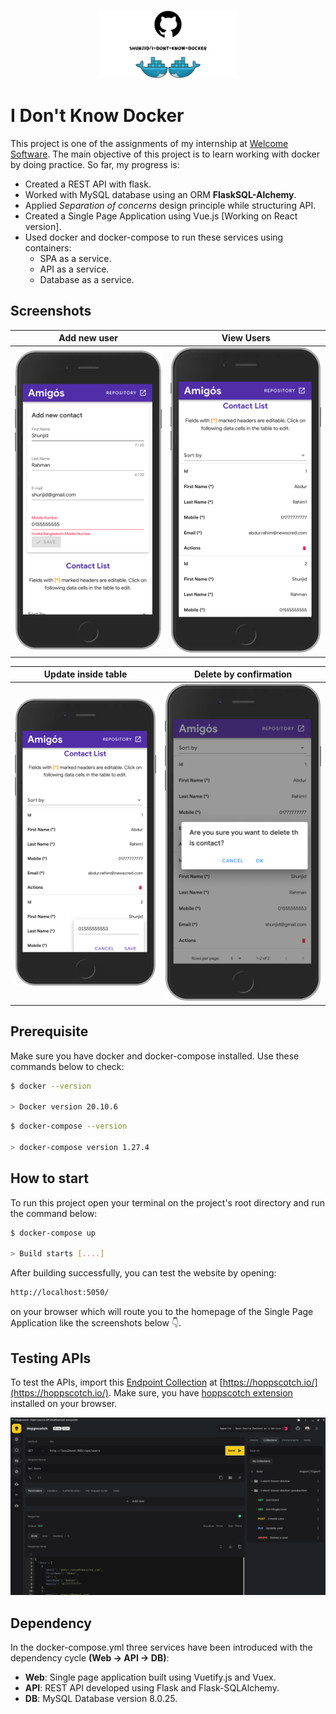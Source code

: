 <p align="center">
    <img src="assets/images/sticker.png" width="220"/>
</p>

# **I Don't Know Docker**

This project is one of the assignments of my internship at [Welcome Software](https://github.com/newscred). The main objective of this project is to learn working with docker by doing practice. So far, my progress is:

- Created a REST API with flask.
- Worked with MySQL database using an ORM **FlaskSQL-Alchemy**.
- Applied _Separation of concerns_ design principle while structuring API.
- Created a Single Page Application using Vue.js [Working on React version].
- Used docker and docker-compose to run these services using containers:
  - SPA as a service.
  - API as a service.
  - Database as a service.

## **Screenshots**

| Add new user                        | View Users                           |
| ----------------------------------- | ------------------------------------ |
| <img src="assets/images/add.png" /> | <img src="assets/images/view.png" /> |

| Update inside table                    | Delete by confirmation                 |
| -------------------------------------- | -------------------------------------- |
| <img src="assets/images/update.png" /> | <img src="assets/images/delete.png" /> |

## **Prerequisite**

Make sure you have docker and docker-compose installed. Use these commands below to check:

```bash
$ docker --version

> Docker version 20.10.6
```

```bash
$ docker-compose --version

> docker-compose version 1.27.4
```

## **How to start**

To run this project open your terminal on the project's root directory and run the command below:

```bash
$ docker-compose up

> Build starts [....]
```

After building successfully, you can test the website by opening:

```bash
http://localhost:5050/
```

on your browser which will route you to the homepage of the Single Page Application like the screenshots below 👇.

## Testing APIs

To test the APIs, import this [Endpoint Collection](assets/utils/hoppscotch.json) at [https://hoppscotch.io/](https://hoppscotch.io/). Make sure, you have [hoppscotch extension](https://chrome.google.com/webstore/detail/hoppscotch-browser-extens/amknoiejhlmhancpahfcfcfhllgkpbld?hl=en) installed on your browser.

![Snapshot for API](assets/images/testing.png)

## Dependency

In the docker-compose.yml three services have been introduced with the dependency cycle **(Web -> API -> DB)**:

- **Web**: Single page application built using Vuetify.js and Vuex.
- **API**: REST API developed using Flask and Flask-SQLAlchemy.
- **DB**: MySQL Database version 8.0.25.

